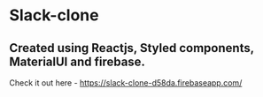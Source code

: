 # Slack-clone
## Created using Reactjs, Styled components, MaterialUI and firebase.

Check it out here - https://slack-clone-d58da.firebaseapp.com/
